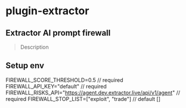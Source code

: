 # plugin-extractor

## Extractor AI prompt firewall

> Description

## Setup env

FIREWALL_SCORE_THRESHOLD=0.5 // required
FIREWALL_API_KEY="default" // required
FIREWALL_RISKS_API="https://agent.dev.extractor.live/api/v1/agent" // required
FIREWALL_STOP_LIST=["exploit", "trade"] // default []